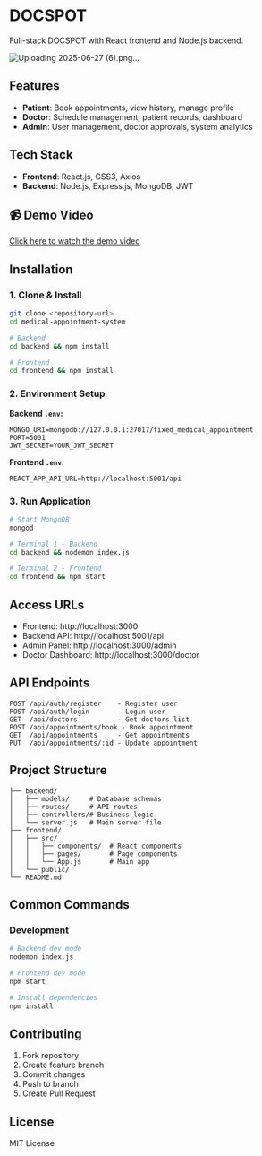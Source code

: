 # DOCSPOT

Full-stack DOCSPOT with React frontend and Node.js backend.

![Uploading 2025-06-27 (6).png…]()

## Features
- **Patient**: Book appointments, view history, manage profile
- **Doctor**: Schedule management, patient records, dashboard
- **Admin**: User management, doctor approvals, system analytics

## Tech Stack
- **Frontend**: React.js, CSS3, Axios
- **Backend**: Node.js, Express.js, MongoDB, JWT

## 📹 Demo Video

[Click here to watch the demo video](https://drive.google.com/drive/folders/1yGO20TBS6oq1sfYr6acyTI2QzTLnxa6t)

## Installation

### 1. Clone & Install
```bash
git clone <repository-url>
cd medical-appointment-system

# Backend
cd backend && npm install

# Frontend  
cd frontend && npm install
```

### 2. Environment Setup

**Backend `.env`:**
```env
MONGO_URI=mongodb://127.0.0.1:27017/fixed_medical_appointment
PORT=5001
JWT_SECRET=YOUR_JWT_SECRET
```

**Frontend `.env`:**
```env
REACT_APP_API_URL=http://localhost:5001/api
```

### 3. Run Application
```bash
# Start MongoDB
mongod

# Terminal 1 - Backend
cd backend && nodemon index.js

# Terminal 2 - Frontend
cd frontend && npm start
```

## Access URLs
- Frontend: http://localhost:3000
- Backend API: http://localhost:5001/api
- Admin Panel: http://localhost:3000/admin
- Doctor Dashboard: http://localhost:3000/doctor

## API Endpoints
```
POST /api/auth/register    - Register user
POST /api/auth/login       - Login user
GET  /api/doctors          - Get doctors list
POST /api/appointments/book - Book appointment
GET  /api/appointments     - Get appointments
PUT  /api/appointments/:id - Update appointment
```

## Project Structure
```
├── backend/
│   ├── models/     # Database schemas
│   ├── routes/     # API routes
│   ├── controllers/# Business logic
│   └── server.js   # Main server file
├── frontend/
│   ├── src/
│   │   ├── components/  # React components
│   │   ├── pages/       # Page components
│   │   └── App.js       # Main app
│   └── public/
└── README.md
```

## Common Commands

### Development
```bash
# Backend dev mode
nodemon index.js

# Frontend dev mode
npm start

# Install dependencies
npm install
```

## Contributing
1. Fork repository
2. Create feature branch
3. Commit changes
4. Push to branch
5. Create Pull Request

## License
MIT License




